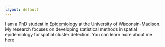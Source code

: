 ```yaml
---
layout: default
---
```

I am a PhD student in [Epidemiology](https://pophealth.wisc.edu/) at the University of Wisconsin-Madison.  My research focuses on developing statistical methods in spatial epidemiology for spatial cluster detection. You can learn more about me [here](about.md)
